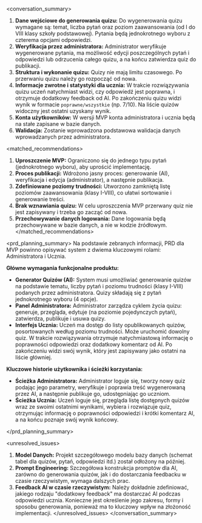 <conversation_summary>
<decisions>
1.  **Dane wejściowe do generowania quizu:** Do wygenerowania quizu wymagane są: temat, liczba pytań oraz poziom zaawansowania (od I do VIII klasy szkoły podstawowej). Pytania będą jednokrotnego wyboru z czterema opcjami odpowiedzi.
2.  **Weryfikacja przez administratora:** Administrator weryfikuje wygenerowane pytania, ma możliwość edycji poszczególnych pytań i odpowiedzi lub odrzucenia całego quizu, a na końcu zatwierdza quiz do publikacji.
3.  **Struktura i wykonanie quizu:** Quizy nie mają limitu czasowego. Po przerwaniu quizu należy go rozpocząć od nowa.
4.  **Informacje zwrotne i statystyki dla ucznia:** W trakcie rozwiązywania quizu uczeń natychmiast widzi, czy odpowiedź jest poprawna, i otrzymuje dodatkowy feedback od AI. Po zakończeniu quizu widzi wynik w formacie `poprawne/wszystkie` (np. 7/10). Na liście quizów widoczny jest ostatni uzyskany wynik.
5.  **Konta użytkowników:** W wersji MVP konta administratora i ucznia będą na stałe zapisane w bazie danych.
6.  **Walidacja:** Zostanie wprowadzona podstawowa walidacja danych wprowadzanych przez administratora.
</decisions>

<matched_recommendations>
1.  **Uproszczenie MVP:** Ograniczono się do jednego typu pytań (jednokrotnego wyboru), aby uprościć implementację.
2.  **Proces publikacji:** Wdrożono jasny proces: generowanie (AI), weryfikacja i edycja (administrator), a następnie publikacja.
3.  **Zdefiniowane poziomy trudności:** Utworzono zamkniętą listę poziomów zaawansowania (klasy I-VIII), co ułatwi sortowanie i generowanie treści.
4.  **Brak wznawiania quizu:** W celu uproszczenia MVP przerwany quiz nie jest zapisywany i trzeba go zacząć od nowa.
5.  **Przechowywanie danych logowania:** Dane logowania będą przechowywane w bazie danych, a nie w kodzie źródłowym.
</matched_recommendations>

<prd_planning_summary>
Na podstawie zebranych informacji, PRD dla MVP powinno opisywać system z dwiema kluczowymi rolami: Administratora i Ucznia.

**Główne wymagania funkcjonalne produktu:**
*   **Generator Quizów (AI):** System musi umożliwiać generowanie quizów na podstawie tematu, liczby pytań i poziomu trudności (klasy I-VIII) podanych przez administratora. Quizy składają się z pytań jednokrotnego wyboru (4 opcje).
*   **Panel Administratora:** Administrator zarządza cyklem życia quizu: generuje, przegląda, edytuje (na poziomie pojedynczych pytań), zatwierdza, publikuje i usuwa quizy.
*   **Interfejs Ucznia:** Uczeń ma dostęp do listy opublikowanych quizów, posortowanych według poziomu trudności. Może uruchomić dowolny quiz. W trakcie rozwiązywania otrzymuje natychmiastową informację o poprawności odpowiedzi oraz dodatkowy komentarz od AI. Po zakończeniu widzi swój wynik, który jest zapisywany jako ostatni na liście główniej.

**Kluczowe historie użytkownika i ścieżki korzystania:**
*   **Ścieżka Administratora:** Administrator loguje się, tworzy nowy quiz podając jego parametry, weryfikuje i poprawia treść wygenerowaną przez AI, a następnie publikuje go, udostępniając go uczniom.
*   **Ścieżka Ucznia:** Uczeń loguje się, przegląda listę dostępnych quizów wraz ze swoimi ostatnimi wynikami, wybiera i rozwiązuje quiz, otrzymując informację o poprawności odpowiedzi i krótki komentarz AI, a na końcu poznaje swój wynik końcowy.

</prd_planning_summary>

<unresolved_issues>
1.  **Model Danych:** Projekt szczegółowego modelu bazy danych (schemat tabel dla quizów, pytań, odpowiedzi itd.) został odłożony na później.
2.  **Prompt Engineering:** Szczegółowa konstrukcja promptów dla AI, zarówno do generowania quizów, jak i do dostarczania feedbacku w czasie rzeczywistym, wymaga dalszych prac.
3.  **Feedback AI w czasie rzeczywistym:** Należy dokładnie zdefiniować, jakiego rodzaju "dodatkowy feedback" ma dostarczać AI podczas odpowiedzi ucznia. Konieczne jest określenie jego zakresu, formy i sposobu generowania, ponieważ ma to kluczowy wpływ na złożoność implementacji.
</unresolved_issues>
</conversation_summary>